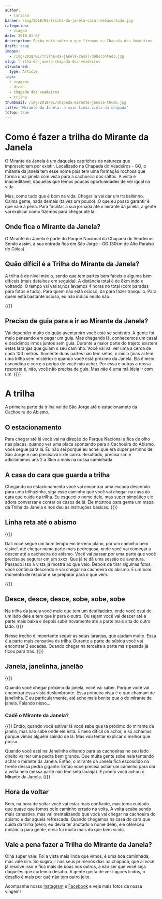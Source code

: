 ```yaml
---
author:
  - larissa
banner: /img/2018/01/trilha-da-janela-casal-debacontudo.jpg
categories:
  - viagem
date: 2018-01-07
description: Saiba mais sobre o que fizemos na Chapada dos Veadeiros
draft: true
images:
  - /img/2018/01/trilha-da-janela-casal-debacontudo.jpg
slug: trilha-da-janela-chapada-dos-veadeiros
structured:
  type: Article
tags:
  - viagens
  - dicas
  - chapada dos veadeiros
  - trilha
thumbnail: /img/2018/01/chapada-mirante-janela-thumb.jpg
title: 'Mirante da Janela: a mais linda vista da chapada'
totop: true
---
```


# Como é fazer a trilha do Mirante da Janela

O Mirante da Janela é um daqueles caprichos da natureza que impressionam por existir. Localizado na Chapada do Veadeiros - GO, o mirante da janela tem esse nome pois tem uma formação rochosa que forma uma janela com vista para a cachoeira dos saltos.
A vista é inacreditável, daquelas que temos poucas oportunidades de ver igual na vida.

Mas, como tudo que é bom na vida. Chegar lá vai dar um trabalhinho. Calma gente, nada demais (talvez um pouco). O que eu posso garantir é que vale a pena. Para facilitar a sua jornada até o mirante da janela, a gente vai explicar como fizemos para chegar até lá.

## Onde fica o Mirante da Janela?

O Mirante da Janela é parte do Parque Nacional da Chapada do Veadeiros. Sendo assim, a sua entrada fica em São Jorge - GO (30km de Alto Paraíso do Góias).

## Quão díficil é a Trilha do Mirante da Janela?

A trilha é de nível médio, sendo que tem partes bem fáceis e alguma bem difíceis (mais detalhes em seguida). A distância total é de 8km indo e voltando. O tempo vai variar,nos levamos 4 horas no total (com paradas para fotos e tudo). Para quem não está ocioso, da para fazer tranquilo. Para quem está bastante ocioso, eu não indico muito não.

{{<img-full src="/img/2018/01/trilha-da-janela-vista.jpg" alt="Casal De Bacon Tudo - Mirante da Janela"  height="800" width="1280" title="">}}

## Preciso de guia para a ir ao Mirante da Janela?

Vai depender muito do quão aventureiro você está se sentindo. A gente foi meio pensando em pegar um guia. Mas chegando lá, conhecemos um casal e decidimos irmos juntos sem guia.
Durante a maior parte do trajeto existem setas laranjas que guiam o seu caminho. Você vai vai ver uma a cerca de cada 100 metros. Somente duas partes não tem setas, o início (mas ai tem uma trilha sem mistério) e quando você está próximo da Janela. Ela é meio escondida e corre o perigo de você não achar.
Por essa e outras a nossa resposta é, não, você não precisa de guia. Mas não é uma má ideia ir com um.
{{<img-full src="/img/2018/01/trilha-da-janela-seta.jpg" alt="Casal De Bacon Tudo - Mirante da Janela"  height="800" width="1280" title="">}}

# A trilha

A primeira parte da trilha vai de São Jorge até o estacionameto da Cachoeira do Abismo.

## O estacionamento

Para chegar até lá você vai na direção do Parque Nacional e fica de olho nas placas, quando ver uma placa apontando para a Cachoeira do Abismo, você segue para lá.
Eu não sei porquê eu achei que era super pertinho de São Jorge e naõ precisava ir de carro. Resultado, precisa sim e adicionamos uns 2 a 3km a mais na nossa caminhada.

## A casa do cara que guarda a trilha

Chegando no estacionamento você vai encontrar uma escada descendo para uma trilhazinha, siga esse caminho que você vai chegar na casa do cara que cuida da trilha. Eu esqueci o nome dele, mas super simpático ele adora conversar e contar os casos de lá.
Ele mostrou para gente um mapa da Trilha da Janela e nos deu as instruções básicas.
{{<img-full src="/img/2018/01/trilha-da-janela-mapa.jpg" alt="Casal De Bacon Tudo - Mirante da Janela"  height="800" width="1280" title="">}}

## Linha reta até o abismo

{{<img-full src="/img/2018/01/trilha-da-janela-vista-1.jpg" alt="Casal De Bacon Tudo - Mirante da Janela"  height="800" width="1280" title="">}}

Dali você segue um bom tempo em terreno plano, por um caminho bem visível, até chegar numa parte mais pedregosa, onde você vai começar a descer até a cachoeira do abismo.
Você vai passar por uma parte que você precisa se segurar em um xxxx. Que já te dá uma sessão de aventura. Passado isso a vista já mostra ao que veio.
Depois de tirar algumas fotos, você continua descendo e vai chegar na cachoeira do abismo. É um bom momento de respirar e se preparar para o que vem.

{{<img-full src="/img/2018/01/trilha-da-janela-vista-3.jpg" alt="Casal De Bacon Tudo - Mirante da Janela"  height="800" width="1280" title="">}}

## Desce, desce, desce, sobe, sobe, sobe

Na trilha da janela você meio que tem um desfiladeiro, onde você está de um lado dele e tem que ir para o outro. Ou sejam você vai descer até a parte mais baixa e depois subir novamente até a parte mais alta do outro lado.
{{<img-full src="/img/2018/01/trilha-da-janela-descendo.jpg" alt="Casal De Bacon Tudo - Mirante da Janela"  height="800" width="1280" title="Descendo, bem de boa">}}

Nesse trecho é importante seguir as setas laranjas, que ajudam muito.
Essa é a parte mais cansativa da trilha. Durante a parte da súbida você vai encontrar 3 escadas.
Quando chegar na terceira a parte mais pesada já ficou para trás.
{{<img-full src="/img/2018/01/trilha-da-janela-subindo.jpg" alt="Casal De Bacon Tudo - Mirante da Janela"  height="800" width="1280" title="Subindo, nem tão de boa">}}

## Janela, janelinha, janelão

{{<img-full src="/img/2018/01/trilha-da-janela-casal.jpg" alt="Casal De Bacon Tudo - Mirante da Janela"  height="800" width="1280" title="">}}

Quando você chegar próximo da janela, você vai saber. Porque você vai encontrar essa vista deslumbrante. Essa primeira vista é o que chamam de janelinha. E eu particularmente, até acho mais bonita que o do mirante da janela. Falando nisso...

### Cadê o Mirante da Janela?

{{<img-full src="/img/2018/01/trilha-da-janela-felipe.jpg" alt="Casal De Bacon Tudo - Mirante da Janela"  height="800" width="1280" title="">}}
Então, quando você estiver lá você sabe que tá próximo do mirante da janela, mas não sabe onde ele está. É meio díficil de achar, e só achamos porque vimos alguém saindo de lá. Mas vou tentar explicar o melhor que posso.

Quando você está na Janelinha olhando para as cachoeiras no seu lado direito vai ter uma pedra bem grande. Que muita gente sobe nela tentando achar o mirante da Janela.
Então, o mirante da Janela fica escondido na frente dessa pedra gigante. Então você precisa achar um caminho para dar a volta nela (nessa parte não tem seta laranja). E pronto vocâ achou o Mirante da Janela.
{{<img-full src="/img/2018/01/trilha-da-janela-mirante.jpg" alt="Casal De Bacon Tudo - Mirante da Janela"  width="1024" height="1280" title="">}}

## Hora de voltar

Bem, na hora de voltar você vai estar mais confiante, mas toma cuidado que quase que fomos pelo caminho errado na volta.
A volta acaba sendo mais cansativa, mas vai mentalizando que você vai chegar na cachoeira do abismo e dar aquela refrescada.
Quando chegamos na casa do cara que cuida da trilha (sério, eu devia ter anotado o nome dele), ele ofereceu melância para gente, e ela foi muito mais do que bem vinda.

## Vale a pena fazer a Trilha do Mirante da Janela?

Olha super vale. Foi a vista mais linda que vimos, é uma boa caminhada, mas vale sim. Só sugiro ir nos seus primeiros dias na chapada, que ai você já resolve isso e fica mais de boas nos outros, a não ser que você seja daqueles que curtem o desafio. A gente gosta de ver lugares lindos, o desafio é mais por quê não tem outro jeito.

Acompanhe nosso [Instagram](https://www.instagram.com/casaldebacontudo/) e [Facebook](https://www.facebook.com/debacontudo) e veja mais fotos da nossa viagem!
